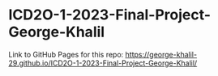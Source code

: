 # ICD2O-1-2023-Final-Project-George-Khalil

Link to GitHub Pages for this repo: https://george-khalil-29.github.io/ICD2O-1-2023-Final-Project-George-Khalil/
